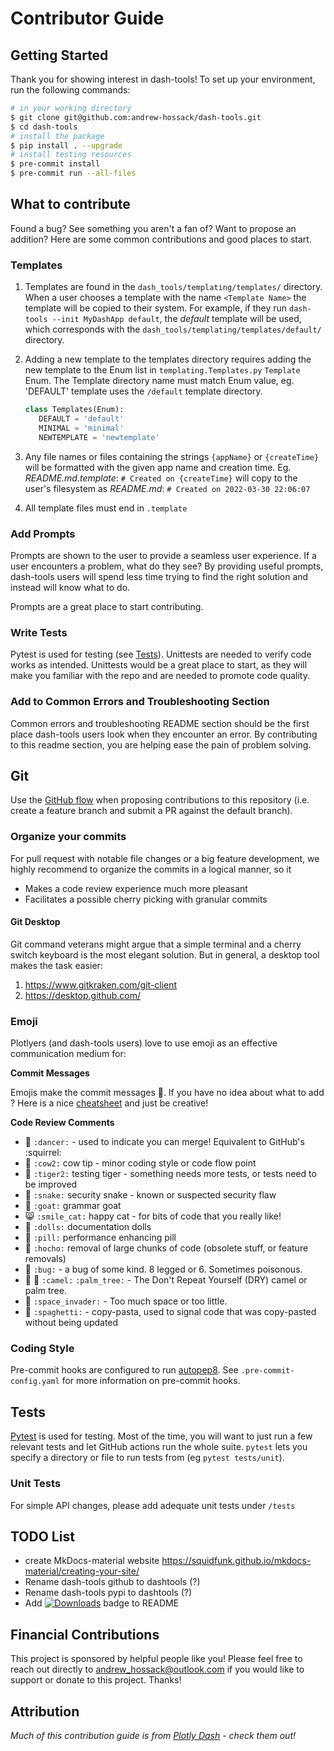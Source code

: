 # Contributor Guide

## Getting Started

Thank you for showing interest in dash-tools! To set up your environment, run the following commands:

```bash
# in your working directory
$ git clone git@github.com:andrew-hossack/dash-tools.git
$ cd dash-tools
# install the package
$ pip install . --upgrade
# install testing resources
$ pre-commit install
$ pre-commit run --all-files
```

## What to contribute

Found a bug? See something you aren't a fan of? Want to propose an addition? Here are some common contributions and good places to start.

### Templates

1. Templates are found in the `dash_tools/templating/templates/` directory. When a user chooses a template with the name `<Template Name>` the template will be copied to their system. For example, if they run `dash-tools --init MyDashApp default`, the _default_ template will be used, which corresponds with the `dash_tools/templating/templates/default/` directory.
2. Adding a new template to the templates directory requires adding the new template to the Enum list in `templating.Templates.py` `Template` Enum. The Template directory name must match Enum value, eg. 'DEFAULT' template uses the `/default` template directory.

   ```python
   class Templates(Enum):
      DEFAULT = 'default'
      MINIMAL = 'minimal'
      NEWTEMPLATE = 'newtemplate'
   ```

3. Any file names or files containing the strings `{appName}` or `{createTime}` will be formatted with the given app name and creation time. Eg. _README.md.template_: `# Created on {createTime}` will copy to the user's filesystem as _README.md_: `# Created on 2022-03-30 22:06:07`
4. All template files must end in `.template`

### Add Prompts

Prompts are shown to the user to provide a seamless user experience. If a user encounters a problem, what do they see? By providing useful prompts, dash-tools users will spend less time trying to find the right solution and instead will know what to do.

Prompts are a great place to start contributing.

### Write Tests

Pytest is used for testing (see [Tests](#tests)). Unittests are needed to verify code works as intended. Unittests would be a great place to start, as they will make you familiar with the repo and are needed to promote code quality.

### Add to Common Errors and Troubleshooting Section

Common errors and troubleshooting README section should be the first place dash-tools users look when they encounter an error. By contributing to this readme section, you are helping ease the pain of problem solving.

## Git

Use the [GitHub flow](https://guides.github.com/introduction/flow/) when proposing contributions to this repository (i.e. create a feature branch and submit a PR against the default branch).

### Organize your commits

For pull request with notable file changes or a big feature development, we highly recommend to organize the commits in a logical manner, so it

- Makes a code review experience much more pleasant
- Facilitates a possible cherry picking with granular commits

#### Git Desktop

Git command veterans might argue that a simple terminal and a cherry switch keyboard is the most elegant solution. But in general, a desktop tool makes the task easier:

1. <https://www.gitkraken.com/git-client>
2. <https://desktop.github.com/>

### Emoji

Plotlyers (and dash-tools users) love to use emoji as an effective communication medium for:

**Commit Messages**

Emojis make the commit messages :cherry_blossom:. If you have no idea about what to add ? Here is a nice [cheatsheet](https://gitmoji.carloscuesta.me/) and just be creative!

**Code Review Comments**

- :dancer: `:dancer:` - used to indicate you can merge! Equivalent to GitHub's :squirrel:
- :cow2: `:cow2:` cow tip - minor coding style or code flow point
- :tiger2: `:tiger2:` testing tiger - something needs more tests, or tests need to be improved
- :snake: `:snake:` security snake - known or suspected security flaw
- :goat: `:goat:` grammar goat
- :smile_cat: `:smile_cat:` happy cat - for bits of code that you really like!
- :dolls: `:dolls:` documentation dolls
- :pill: `:pill:` performance enhancing pill
- :hocho: `:hocho:` removal of large chunks of code (obsolete stuff, or feature removals)
- :bug: `:bug:` - a bug of some kind. 8 legged or 6. Sometimes poisonous.
- :camel: :palm_tree: `:camel:` `:palm_tree:` - The Don't Repeat Yourself (DRY) camel or palm tree.
- :space_invader: `:space_invader:` - Too much space or too little.
- :spaghetti: `:spaghetti:` - copy-pasta, used to signal code that was copy-pasted without being updated

### Coding Style

Pre-commit hooks are configured to run [autopep8](https://github.com/pre-commit/mirrors-autopep8). See `.pre-commit-config.yaml` for more information on pre-commit hooks.

## Tests

[Pytest](https://docs.pytest.org/en/latest/) is used for testing. Most of the time, you will want to just run a few relevant tests and let GitHub actions run the whole suite. `pytest` lets you specify a directory or file to run tests from (eg `pytest tests/unit`).

### Unit Tests

For simple API changes, please add adequate unit tests under `/tests`

## TODO List

- create MkDocs-material website https://squidfunk.github.io/mkdocs-material/creating-your-site/
- Rename dash-tools github to dashtools (?)
- Rename dash-tools pypi to dashtools (?)
- Add [![Downloads](https://pepy.tech/badge/dash-tools)](https://pepy.tech/project/dash-tools) badge to README

## Financial Contributions

This project is sponsored by helpful people like you! Please feel free to reach out directly to andrew_hossack@outlook.com if you would like to support or donate to this project. Thanks!

## Attribution

_Much of this contribution guide is from [Plotly Dash](https://github.com/plotly/dash/blob/dev/CONTRIBUTING.md) - check them out!_
